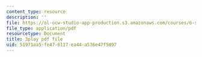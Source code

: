 ```yaml
---
content_type: resource
description: ''
file: https://ol-ocw-studio-app-production.s3.amazonaws.com/courses/6-s897-machine-learning-for-healthcare-spring-2019/51971aa5fe476117ea44a576e47f5d97_MdUnh4PaGKw.pdf
file_type: application/pdf
resourcetype: Document
title: 3play pdf file
uid: 51971aa5-fe47-6117-ea44-a576e47f5d97
---
```

